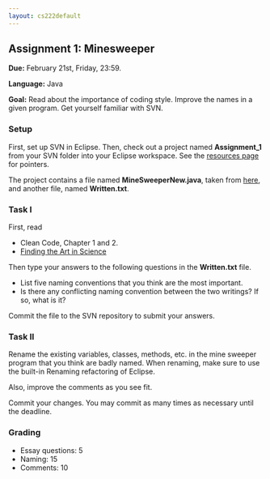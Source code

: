 ```yaml
---
layout: cs222default
---
```


## Assignment 1: Minesweeper

**Due:** February 21st, Friday, 23:59.

**Language:** Java

**Goal:** Read about the importance of coding style.
Improve the names in a given program. 
Get yourself familiar with SVN.

### Setup
First, set up SVN in Eclipse. 
Then, check out a project named
**Assignment_1** from your SVN folder into 
your Eclipse workspace. 
See the [resources page](resources.html) for pointers.

The project contains a file named **MineSweeperNew.java**, taken from
[here](http://www.planet-source-code.com/vb/scripts/ShowCode.asp?txtCodeId=4853&lngWId=2),
and another file, named **Written.txt**.

### Task I
First, read

+ Clean Code, Chapter 1 and 2.
+ [Finding the Art in Science](http://cacm.acm.org/magazines/2011/12/142527-coding-guidelines-finding-the-art-in-the-science/pdf)

Then type your answers to the following questions in the
**Written.txt** file. 

+ List five naming conventions that you think are the most important.
+ Is there any conflicting naming convention between the two writings? If so, what is it?

Commit the file to the SVN repository to submit your answers.

### Task II
Rename the existing variables, classes, methods, etc. in the mine sweeper program
that you think are badly named. 
When renaming, make sure to use the built-in Renaming refactoring of Eclipse.

Also, improve the comments as you see fit.

Commit your changes. You may commit as many times as necessary until the deadline. 

### Grading

+ Essay questions: 5
+ Naming: 15
+ Comments: 10
